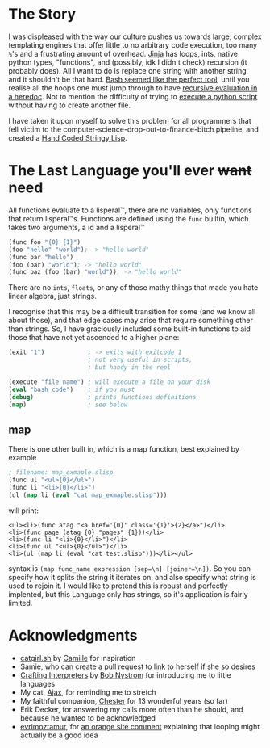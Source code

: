 # The Story

I was displeased with the way our culture pushes us towards large, complex templating engines that offer little to no arbitrary code execution, too many `%`'s and a frustrating amount of overhead. [Jinja](https://jinja.palletsprojects.com/en/3.1.x/) has loops, ints, native python types, "functions", and (possibly, idk I didn't check) recursion (it probably does). All I want to do is replace one string with another string, and it shouldn't be that hard. [Bash seemed like the perfect tool](https://github.com/0x3444ac53/Not-Important), until you realise all the hoops one must jump through to have [recursive evaluation in a heredoc](https://github.com/0x3444ac53/Not-Important/blob/master/src/articles.html.sh#L21). Not to mention the difficulty of trying to [execute a python script](https://github.com/0x3444ac53/Not-Important/blob/master/main#L22) without having to create another file. 

I have taken it upon myself to solve this problem for all programmers that fell victim to the computer-science-drop-out-to-finance-bitch pipeline, and created a [Hand Coded Stringy Lisp](https://github.com/0x3444ac53/HCSL). 

# The Last Language you'll ever ~~want~~ need

All functions evaluate to a lisperal™, there are no variables, only functions that return lisperal™s. Functions are defined using the `func` builtin, which takes two arguments, a id and a lisperal™

```lisp
(func foo "{0} {1}")
(foo "hello" "world"); -> "hello world"
(func bar "hello")
(foo (bar) "world"); -> "hello world"
(func baz (foo (bar) "world")); -> "hello world"
```

There are no `ints`, `floats`, or any of those mathy things that made you hate linear algebra, just strings. 

I recognise that this may be a difficult transition for some (and we know all about those),  and that edge cases may arise that require something other than strings. So, I have graciously included some built-in functions to aid those that have not yet ascended to a higher plane:

```lisp
(exit "1")            ; -> exits with exitcode 1
                      ; not very useful in scripts, 
                      ; but handy in the repl

(execute "file name") ; will execute a file on your disk
(eval "bash_code")    ; if you must
(debug)               ; prints functions definitions
(map)                 ; see below
```

## map
There is one other built in, which is a map function, best explained by example
```lisp
; filename: map_exmaple.slisp
(func ul "<ul>{0}</ul>")
(func li "<li>{0}</li>")
(ul (map li (eval "cat map_exmaple.slisp")))
```
will print:
```
<ul><li>(func atag "<a href='{0}' class='{1}'>{2}</a>")</li>
<li>(func page (atag {0} "pages" {1}))</li>
<li>(func li "<li>{0}</li>")</li>
<li>(func ul "<ul>{0}</ul>")</li>
<li>(ul (map li (eval "cat test.slisp")))</li></ul>
```
syntax is `(map func_name expression [sep=\n] [joiner=\n])`. So you can specify how it splits the string it iterates on, and also specify what string is used to rejoin it. I would like to pretend this is robust and perfectly implented, but this Language only has strings, so it's application is fairly limited. 


# Acknowledgments

- [catgirl.sh](https://catgirl.sh) by [Camille](https://github.com/turquoise-hexagon) for inspiration
- Samie, who can create a pull request to link to herself if she so desires
- [Crafting Interpreters](https://craftinginterpreters.com/) by [Bob Nystrom](https://github.com/munificent) for introducing me to little languages
- My cat, [Ajax](https://www.instagram.com/p/CvT5ztQgaPs/), for reminding me to stretch
- My faithful companion, [Chester](https://www.instagram.com/p/CusjwW4AKO6/) for 13 wonderful years (so far)
- Erik Decker, for answering my calls more often than he should, and because he wanted to be acknowledged
- [evrimoztamur](https://news.ycombinator.com/user?id=evrimoztamur), for [an orange site comment](https://news.ycombinator.com/item?id=37223889) explaining that looping might actually be a good idea
